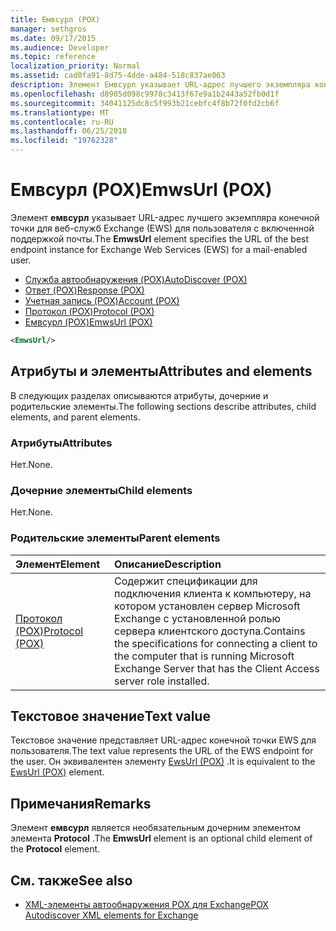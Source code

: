 ```yaml
---
title: Емвсурл (POX)
manager: sethgros
ms.date: 09/17/2015
ms.audience: Developer
ms.topic: reference
localization_priority: Normal
ms.assetid: cad0fa91-8d75-4dde-a484-518c837ae063
description: Элемент Емвсурл указывает URL-адрес лучшего экземпляра конечной точки для веб-служб Exchange (EWS) для пользователя с включенной поддержкой почты.
ms.openlocfilehash: d8905d098c9978c3413f67e9a1b2443a52fb0d1f
ms.sourcegitcommit: 34041125dc8c5f993b21cebfc4f8b72f0fd2cb6f
ms.translationtype: MT
ms.contentlocale: ru-RU
ms.lasthandoff: 06/25/2018
ms.locfileid: "19762328"
---
```

# <a name="emwsurl-pox"></a><span data-ttu-id="1942e-103">Емвсурл (POX)</span><span class="sxs-lookup"><span data-stu-id="1942e-103">EmwsUrl (POX)</span></span>

<span data-ttu-id="1942e-104">Элемент **емвсурл** указывает URL-адрес лучшего экземпляра конечной точки для веб-служб Exchange (EWS) для пользователя с включенной поддержкой почты.</span><span class="sxs-lookup"><span data-stu-id="1942e-104">The **EmwsUrl** element specifies the URL of the best endpoint instance for Exchange Web Services (EWS) for a mail-enabled user.</span></span> 
  
- [<span data-ttu-id="1942e-105">Служба автообнаружения (POX)</span><span class="sxs-lookup"><span data-stu-id="1942e-105">AutoDiscover (POX)</span></span>](autodiscover-pox.md) 
- [<span data-ttu-id="1942e-106">Ответ (POX)</span><span class="sxs-lookup"><span data-stu-id="1942e-106">Response (POX)</span></span>](response-pox.md) 
- [<span data-ttu-id="1942e-107">Учетная запись (POX)</span><span class="sxs-lookup"><span data-stu-id="1942e-107">Account (POX)</span></span>](account-pox.md) 
- [<span data-ttu-id="1942e-108">Протокол (POX)</span><span class="sxs-lookup"><span data-stu-id="1942e-108">Protocol (POX)</span></span>](protocol-pox.md) 
- [<span data-ttu-id="1942e-109">Емвсурл (POX)</span><span class="sxs-lookup"><span data-stu-id="1942e-109">EmwsUrl (POX)</span></span>](emwsurl-pox.md)
  
```XML
<EmwsUrl/>
```

## <a name="attributes-and-elements"></a><span data-ttu-id="1942e-110">Атрибуты и элементы</span><span class="sxs-lookup"><span data-stu-id="1942e-110">Attributes and elements</span></span>

<span data-ttu-id="1942e-111">В следующих разделах описываются атрибуты, дочерние и родительские элементы.</span><span class="sxs-lookup"><span data-stu-id="1942e-111">The following sections describe attributes, child elements, and parent elements.</span></span>
  
### <a name="attributes"></a><span data-ttu-id="1942e-112">Атрибуты</span><span class="sxs-lookup"><span data-stu-id="1942e-112">Attributes</span></span>

<span data-ttu-id="1942e-113">Нет.</span><span class="sxs-lookup"><span data-stu-id="1942e-113">None.</span></span>
  
### <a name="child-elements"></a><span data-ttu-id="1942e-114">Дочерние элементы</span><span class="sxs-lookup"><span data-stu-id="1942e-114">Child elements</span></span>

<span data-ttu-id="1942e-115">Нет.</span><span class="sxs-lookup"><span data-stu-id="1942e-115">None.</span></span>
  
### <a name="parent-elements"></a><span data-ttu-id="1942e-116">Родительские элементы</span><span class="sxs-lookup"><span data-stu-id="1942e-116">Parent elements</span></span>

|<span data-ttu-id="1942e-117">**Элемент**</span><span class="sxs-lookup"><span data-stu-id="1942e-117">**Element**</span></span>|<span data-ttu-id="1942e-118">**Описание**</span><span class="sxs-lookup"><span data-stu-id="1942e-118">**Description**</span></span>|
|:-----|:-----|
|[<span data-ttu-id="1942e-119">Протокол (POX)</span><span class="sxs-lookup"><span data-stu-id="1942e-119">Protocol (POX)</span></span>](protocol-pox.md) <br/> |<span data-ttu-id="1942e-120">Содержит спецификации для подключения клиента к компьютеру, на котором установлен сервер Microsoft Exchange с установленной ролью сервера клиентского доступа.</span><span class="sxs-lookup"><span data-stu-id="1942e-120">Contains the specifications for connecting a client to the computer that is running Microsoft Exchange Server that has the Client Access server role installed.</span></span>  <br/> |
   
## <a name="text-value"></a><span data-ttu-id="1942e-121">Текстовое значение</span><span class="sxs-lookup"><span data-stu-id="1942e-121">Text value</span></span>

<span data-ttu-id="1942e-122">Текстовое значение представляет URL-адрес конечной точки EWS для пользователя.</span><span class="sxs-lookup"><span data-stu-id="1942e-122">The text value represents the URL of the EWS endpoint for the user.</span></span> <span data-ttu-id="1942e-123">Он эквивалентен элементу [EwsUrl (POX)](ewsurl-pox.md) .</span><span class="sxs-lookup"><span data-stu-id="1942e-123">It is equivalent to the [EwsUrl (POX)](ewsurl-pox.md) element.</span></span> 
  
## <a name="remarks"></a><span data-ttu-id="1942e-124">Примечания</span><span class="sxs-lookup"><span data-stu-id="1942e-124">Remarks</span></span>

<span data-ttu-id="1942e-125">Элемент **емвсурл** является необязательным дочерним элементом элемента **Protocol** .</span><span class="sxs-lookup"><span data-stu-id="1942e-125">The **EmwsUrl** element is an optional child element of the **Protocol** element.</span></span> 
  
## <a name="see-also"></a><span data-ttu-id="1942e-126">См. также</span><span class="sxs-lookup"><span data-stu-id="1942e-126">See also</span></span>

- [<span data-ttu-id="1942e-127">XML-элементы автообнаружения POX для Exchange</span><span class="sxs-lookup"><span data-stu-id="1942e-127">POX Autodiscover XML elements for Exchange</span></span>](pox-autodiscover-xml-elements-for-exchange.md)

